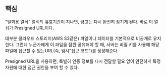 ## 핵심
"일회용 열쇠" 열쇠의 유효기간이 지나면, 금고는 다시 완전히 잠기게 된다. 바로 이 열쇠가 Presigned URL이다.

대부분 클라우드 스토리지(AWS S3같은) 파일이나 데이터를 기본적으로 비공개로 유지한다. 그런데 누군가에게 이 파일을 잠깐 공유해야 할 때, 서버는 비밀 키를 사용해 해당 파일에 접근할 수 있는URL(즉, 임시"접근 코드")를 생성해준다.

Presigned URL을 사용하면, 특별히 인증 정보를 다시 전달할 필요 없이 안전하게 특정 자원에 대한 접근 권한을 부여 할 수 있다.
